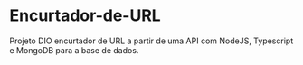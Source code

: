 # Encurtador-de-URL
Projeto DIO encurtador de URL a partir de uma API com NodeJS, Typescript e MongoDB para a base de dados.

